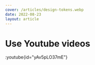 ```yaml
---
cover: /articles/design-tokens.webp
date: 2022-08-23
layout: article
---
```


# Use Youtube videos

:youtube{id="yAv5pLO37mE"}

